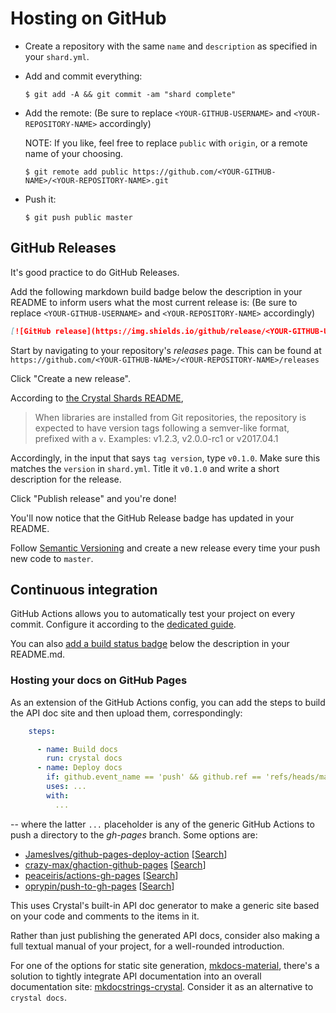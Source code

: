 # Hosting on GitHub

* Create a repository with the same `name` and `description` as specified in your `shard.yml`.

* Add and commit everything:

    ```console
    $ git add -A && git commit -am "shard complete"
    ```

* Add the remote: (Be sure to replace `<YOUR-GITHUB-USERNAME>` and `<YOUR-REPOSITORY-NAME>` accordingly)

    NOTE: If you like, feel free to replace `public` with `origin`, or a remote name of your choosing.

    ```console
    $ git remote add public https://github.com/<YOUR-GITHUB-NAME>/<YOUR-REPOSITORY-NAME>.git
    ```

* Push it:

    ```console
    $ git push public master
    ```

## GitHub Releases

It's good practice to do GitHub Releases.

Add the following markdown build badge below the description in your README to inform users what the most current release is:
(Be sure to replace `<YOUR-GITHUB-USERNAME>` and `<YOUR-REPOSITORY-NAME>` accordingly)

```markdown
[![GitHub release](https://img.shields.io/github/release/<YOUR-GITHUB-USERNAME>/<YOUR-REPOSITORY-NAME>.svg)](https://github.com/<YOUR-GITHUB-USERNAME>/<YOUR-REPOSITORY-NAME>/releases)
```

Start by navigating to your repository's *releases* page.
This can be found at `https://github.com/<YOUR-GITHUB-NAME>/<YOUR-REPOSITORY-NAME>/releases`

Click "Create a new release".

According to [the Crystal Shards README](https://github.com/crystal-lang/shards/blob/master/README.md),
> When libraries are installed from Git repositories, the repository is expected to have version tags following a semver-like format, prefixed with a `v`. Examples: v1.2.3, v2.0.0-rc1 or v2017.04.1

Accordingly, in the input that says `tag version`, type `v0.1.0`. Make sure this matches the `version` in `shard.yml`. Title it `v0.1.0` and write a short description for the release.

Click "Publish release" and you're done!

You'll now notice that the GitHub Release badge has updated in your README.

Follow [Semantic Versioning](http://semver.org/) and create a new release every time your push new code to `master`.

## Continuous integration

GitHub Actions allows you to automatically test your project on every commit. Configure it according to the [dedicated guide](../ci/gh-actions.md).

You can also [add a build status badge](https://docs.github.com/en/actions/managing-workflow-runs/adding-a-workflow-status-badge) below the description in your README.md.

### Hosting your docs on GitHub Pages

As an extension of the GitHub Actions config, you can add the steps to build the API doc site and then upload them, correspondingly:

```yaml
    steps:

      - name: Build docs
        run: crystal docs
      - name: Deploy docs
        if: github.event_name == 'push' && github.ref == 'refs/heads/master'
        uses: ...
        with:
          ...
```

-- where the latter `...` placeholder is any of the generic GitHub Actions to push a directory to the *gh-pages* branch. Some options are:

* [JamesIves/github-pages-deploy-action](https://github.com/JamesIves/github-pages-deploy-action) [[Search](https://github.com/search?q=JamesIves+crystal+path%3A.github%2Fworkflows&type=Code)]
* [crazy-max/ghaction-github-pages](https://github.com/crazy-max/ghaction-github-pages) [[Search](https://github.com/search?q=%22ghaction-github-pages%22+crystal+path%3A.github%2Fworkflows&type=Code)]
* [peaceiris/actions-gh-pages](https://github.com/peaceiris/actions-gh-pages) [[Search](https://github.com/search?q=peaceiris%2Factions-gh-pages+crystal+path%3A.github%2Fworkflows&type=Code)]
* [oprypin/push-to-gh-pages](https://github.com/oprypin/push-to-gh-pages) [[Search](https://github.com/search?q=%22oprypin%2Fpush-to-gh-pages%22+crystal+path%3A.github%2Fworkflows&type=Code)]

This uses Crystal's built-in API doc generator to make a generic site based on your code and comments to the items in it.

Rather than just publishing the generated API docs, consider also making a full textual manual of your project, for a well-rounded introduction.

For one of the options for static site generation, [mkdocs-material](https://squidfunk.github.io/mkdocs-material), there's a solution to tightly integrate API documentation into an overall documentation site: [mkdocstrings-crystal](https://github.com/mkdocstrings/crystal). Consider it as an alternative to `crystal docs`.

